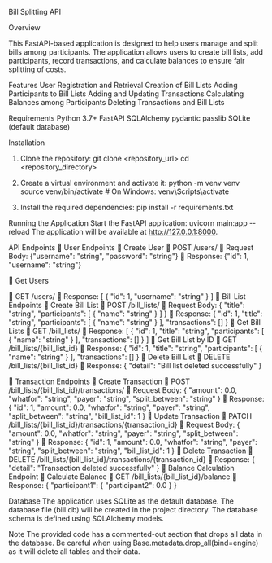 Bill Splitting API

Overview

This FastAPI-based application is designed to help users manage and split bills among participants. The application allows users to create bill lists, add participants, record transactions, and calculate balances to ensure fair splitting of costs.

Features
User Registration and Retrieval
Creation of Bill Lists
Adding Participants to Bill Lists
Adding and Updating Transactions
Calculating Balances among Participants
Deleting Transactions and Bill Lists


Requirements
Python 3.7+
FastAPI
SQLAlchemy
pydantic
passlib
SQLite (default database)


Installation
1.	Clone the repository:
git clone <repository_url>
cd <repository_directory>

2.	Create a virtual environment and activate it:
python -m venv venv
source venv/bin/activate   # On Windows: venv\Scripts\activate

3.	Install the required dependencies:
pip install -r requirements.txt



Running the Application
Start the FastAPI application:
uvicorn main:app --reload
The application will be available at http://127.0.0.1:8000.



API Endpoints
	User Endpoints
	Create User
	POST /users/
	Request Body:
{"username": "string",
  		"password": "string"}
	Response:
{"id": 1,
"username": "string"}

	Get Users

	GET /users/
	Response:
[
  {
    "id": 1,
    "username": "string"
  }
]
	Bill List Endpoints
	Create Bill List
	POST /bill_lists/
	Request Body:
{
  "title": "string",
  "participants": [
    {
      "name": "string"
    }
  ]
}
	Response:
{
  "id": 1,
  "title": "string",
  "participants": [
    {
      "name": "string"
    }
  ],
  "transactions": []
}
	Get Bill Lists
	GET /bill_lists/
	Response:
[
  {
    "id": 1,
    "title": "string",
    "participants": [
      {
        "name": "string"
      }
    ],
    "transactions": []
  }
]
	Get Bill List by ID
	GET /bill_lists/{bill_list_id}
	Response:
{
  "id": 1,
  "title": "string",
  "participants": [
    {
      "name": "string"
    }
  ],
  "transactions": []
}
	Delete Bill List
	DELETE /bill_lists/{bill_list_id}
	Response:
{
  "detail": "Bill list deleted successfully"
}

	Transaction Endpoints
	Create Transaction
	POST /bill_lists/{bill_list_id}/transactions/
	Request Body:
{
  "amount": 0.0,
  "whatfor": "string",
  "payer": "string",
  "split_between": "string"
}
	Response:
{
  "id": 1,
  "amount": 0.0,
  "whatfor": "string",
  "payer": "string",
  "split_between": "string",
  "bill_list_id": 1
}
	Update Transaction
	PATCH
 /bill_lists/{bill_list_id}/transactions/{transaction_id}
	Request Body:
{
  "amount": 0.0,
  "whatfor": "string",
  "payer": "string",
  "split_between": "string"
}
	Response:
{
  "id": 1,
  "amount": 0.0,
  "whatfor": "string",
  "payer": "string",
  "split_between": "string",
  "bill_list_id": 1
}
	Delete Transaction
	DELETE /bill_lists/{bill_list_id}/transactions/{transaction_id}
	Response:
{
  "detail": "Transaction deleted successfully"
}
	Balance Calculation Endpoint
	Calculate Balance
	GET /bill_lists/{bill_list_id}/balance
	Response:
{
  "participant1": {
    "participant2": 0.0
  }
}



Database
The application uses SQLite as the default database. The database file (bill.db) will be created in the project directory. The database schema is defined using SQLAlchemy models.



Note
The provided code has a commented-out section that drops all data in the database. Be careful when using Base.metadata.drop_all(bind=engine) as it will delete all tables and their data.
